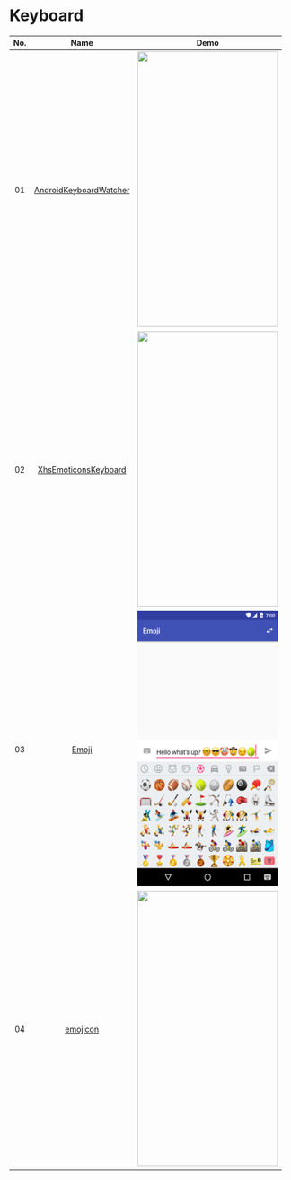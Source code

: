 Keyboard
======================
No. | Name | Demo
:---: | :---: | ---
01| [AndroidKeyboardWatcher](https://github.com/AzimoLabs/AndroidKeyboardWatcher) | <img src="https://raw.githubusercontent.com/AzimoLabs/AndroidKeyboardWatcher/master/art/keyboard_shown.png" width="250" height="490">
02| [XhsEmoticonsKeyboard](https://github.com/w446108264/XhsEmoticonsKeyboard) | <img src="https://github.com/w446108264/XhsEmoticonsKeyboard/raw/master/output/show.gif" width="250" height="490">
03| [Emoji](https://github.com/vanniktech/Emoji) | <img src="https://github.com/vanniktech/Emoji/raw/master/preview_ios_1.png" width="250" height="490">
04| [emojicon](https://github.com/rockerhieu/emojicon) | <img src="https://github.com/rockerhieu/emojicon/raw/master/images/sample.jpg" width="250" height="490">